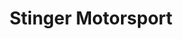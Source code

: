 ---
title: "Stinger Motorsport"
url: /ciudad-autonoma-de-buenos-aires/stinger-motorsport/
shop: Autowerkstatt
---